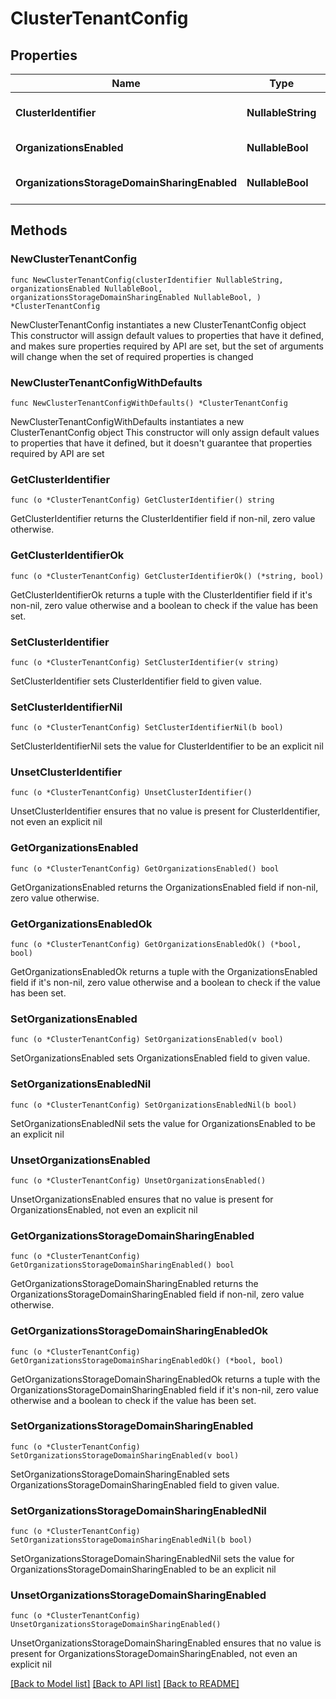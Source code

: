 # ClusterTenantConfig

## Properties

Name | Type | Description | Notes
------------ | ------------- | ------------- | -------------
**ClusterIdentifier** | **NullableString** | List of Clusters Identifiers to filter from. The format is clusterId:clusterIncarnationId. | 
**OrganizationsEnabled** | **NullableBool** | Wether organizations is enabled on the cluster. | 
**OrganizationsStorageDomainSharingEnabled** | **NullableBool** | Wether storage domain sharing is enabled for organizations on the cluster. | 

## Methods

### NewClusterTenantConfig

`func NewClusterTenantConfig(clusterIdentifier NullableString, organizationsEnabled NullableBool, organizationsStorageDomainSharingEnabled NullableBool, ) *ClusterTenantConfig`

NewClusterTenantConfig instantiates a new ClusterTenantConfig object
This constructor will assign default values to properties that have it defined,
and makes sure properties required by API are set, but the set of arguments
will change when the set of required properties is changed

### NewClusterTenantConfigWithDefaults

`func NewClusterTenantConfigWithDefaults() *ClusterTenantConfig`

NewClusterTenantConfigWithDefaults instantiates a new ClusterTenantConfig object
This constructor will only assign default values to properties that have it defined,
but it doesn't guarantee that properties required by API are set

### GetClusterIdentifier

`func (o *ClusterTenantConfig) GetClusterIdentifier() string`

GetClusterIdentifier returns the ClusterIdentifier field if non-nil, zero value otherwise.

### GetClusterIdentifierOk

`func (o *ClusterTenantConfig) GetClusterIdentifierOk() (*string, bool)`

GetClusterIdentifierOk returns a tuple with the ClusterIdentifier field if it's non-nil, zero value otherwise
and a boolean to check if the value has been set.

### SetClusterIdentifier

`func (o *ClusterTenantConfig) SetClusterIdentifier(v string)`

SetClusterIdentifier sets ClusterIdentifier field to given value.


### SetClusterIdentifierNil

`func (o *ClusterTenantConfig) SetClusterIdentifierNil(b bool)`

 SetClusterIdentifierNil sets the value for ClusterIdentifier to be an explicit nil

### UnsetClusterIdentifier
`func (o *ClusterTenantConfig) UnsetClusterIdentifier()`

UnsetClusterIdentifier ensures that no value is present for ClusterIdentifier, not even an explicit nil
### GetOrganizationsEnabled

`func (o *ClusterTenantConfig) GetOrganizationsEnabled() bool`

GetOrganizationsEnabled returns the OrganizationsEnabled field if non-nil, zero value otherwise.

### GetOrganizationsEnabledOk

`func (o *ClusterTenantConfig) GetOrganizationsEnabledOk() (*bool, bool)`

GetOrganizationsEnabledOk returns a tuple with the OrganizationsEnabled field if it's non-nil, zero value otherwise
and a boolean to check if the value has been set.

### SetOrganizationsEnabled

`func (o *ClusterTenantConfig) SetOrganizationsEnabled(v bool)`

SetOrganizationsEnabled sets OrganizationsEnabled field to given value.


### SetOrganizationsEnabledNil

`func (o *ClusterTenantConfig) SetOrganizationsEnabledNil(b bool)`

 SetOrganizationsEnabledNil sets the value for OrganizationsEnabled to be an explicit nil

### UnsetOrganizationsEnabled
`func (o *ClusterTenantConfig) UnsetOrganizationsEnabled()`

UnsetOrganizationsEnabled ensures that no value is present for OrganizationsEnabled, not even an explicit nil
### GetOrganizationsStorageDomainSharingEnabled

`func (o *ClusterTenantConfig) GetOrganizationsStorageDomainSharingEnabled() bool`

GetOrganizationsStorageDomainSharingEnabled returns the OrganizationsStorageDomainSharingEnabled field if non-nil, zero value otherwise.

### GetOrganizationsStorageDomainSharingEnabledOk

`func (o *ClusterTenantConfig) GetOrganizationsStorageDomainSharingEnabledOk() (*bool, bool)`

GetOrganizationsStorageDomainSharingEnabledOk returns a tuple with the OrganizationsStorageDomainSharingEnabled field if it's non-nil, zero value otherwise
and a boolean to check if the value has been set.

### SetOrganizationsStorageDomainSharingEnabled

`func (o *ClusterTenantConfig) SetOrganizationsStorageDomainSharingEnabled(v bool)`

SetOrganizationsStorageDomainSharingEnabled sets OrganizationsStorageDomainSharingEnabled field to given value.


### SetOrganizationsStorageDomainSharingEnabledNil

`func (o *ClusterTenantConfig) SetOrganizationsStorageDomainSharingEnabledNil(b bool)`

 SetOrganizationsStorageDomainSharingEnabledNil sets the value for OrganizationsStorageDomainSharingEnabled to be an explicit nil

### UnsetOrganizationsStorageDomainSharingEnabled
`func (o *ClusterTenantConfig) UnsetOrganizationsStorageDomainSharingEnabled()`

UnsetOrganizationsStorageDomainSharingEnabled ensures that no value is present for OrganizationsStorageDomainSharingEnabled, not even an explicit nil

[[Back to Model list]](../README.md#documentation-for-models) [[Back to API list]](../README.md#documentation-for-api-endpoints) [[Back to README]](../README.md)


